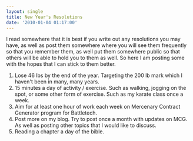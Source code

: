 ```yaml
---
layout: single
title: New Year's Resolutions
date: '2010-01-04 01:17:00'
---
```


I read somewhere that it is best if you write out any resolutions you may have, as well as post them somewhere where you will see them frequently so that you remember them, as well put them somewhere public so that others will be able to hold you to them as well. So here I am posting some with the hopes that I can stick to them better.

1. Lose 46 lbs by the end of the year. Targeting the 200 lb mark which I haven't been in many, many years.
2. 15 minutes a day of activity / exercise. Such as walking, jogging on the spot, or some other form of exercise. Such as my karate class once a week.  
3. Aim for at least one hour of work each week on Mercenary Contract Generator program for Battletech.  
4. Post more on my blog. Try to post once a month with updates on MCG. As well as posting other topics that I would like to discuss.
5. Reading a chapter a day of the bible.

